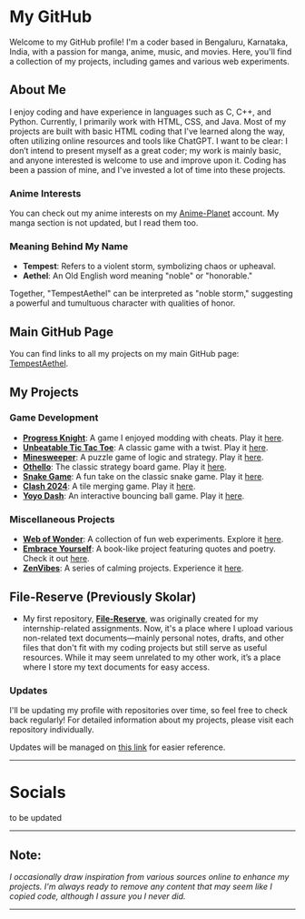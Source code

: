 # My GitHub

Welcome to my GitHub profile! I'm a coder based in Bengaluru, Karnataka, India, with a passion for manga, anime, music, and movies. Here, you'll find a collection of my projects, including games and various web experiments.

## About Me
I enjoy coding and have experience in languages such as C, C++, and Python. Currently, I primarily work with HTML, CSS, and Java. Most of my projects are built with basic HTML coding that I've learned along the way, often utilizing online resources and tools like ChatGPT. I want to be clear: I don’t intend to present myself as a great coder; my work is mainly basic, and anyone interested is welcome to use and improve upon it. Coding has been a passion of mine, and I've invested a lot of time into these projects.

### Anime Interests
You can check out my anime interests on my [Anime-Planet](https://www.anime-planet.com/users/TempestAethel) account. My manga section is not updated, but I read them too.

### Meaning Behind My Name
- **Tempest**: Refers to a violent storm, symbolizing chaos or upheaval.
- **Aethel**: An Old English word meaning "noble" or "honorable."

Together, "TempestAethel" can be interpreted as "noble storm," suggesting a powerful and tumultuous character with qualities of honor.

## Main GitHub Page
You can find links to all my projects on my main GitHub page: [TempestAethel](https://tempestaethel.github.io/TempestAethel/).

## My Projects

### Game Development
- **[Progress Knight](https://github.com/TempestAethel/Progress-knight)**: A game I enjoyed modding with cheats. Play it [here](https://tempestaethel.github.io/Progress-knight/).
- **[Unbeatable Tic Tac Toe](https://github.com/TempestAethel/TicTacToe)**: A classic game with a twist. Play it [here](https://tempestaethel.github.io/TicTacToe/).
- **[Minesweeper](https://github.com/TempestAethel/Minesweeper)**: A puzzle game of logic and strategy. Play it [here](https://tempestaethel.github.io/Minesweeper/).
- **[Othello](https://github.com/TempestAethel/Othello)**: The classic strategy board game. Play it [here](https://tempestaethel.github.io/Othello/).
- **[Snake Game](https://github.com/TempestAethel/Snakes)**: A fun take on the classic snake game. Play it [here](https://tempestaethel.github.io/Snakes/).
- **[Clash 2024](https://github.com/TempestAethel/Clash-2024)**: A tile merging game. Play it [here](https://tempestaethel.github.io/Clash-2024/).
- **[Yoyo Dash](https://github.com/TempestAethel/Yoyo-Dash)**: An interactive bouncing ball game. Play it [here](https://tempestaethel.github.io/Yoyo-Dash/).

### Miscellaneous Projects
- **[Web of Wonder](https://github.com/TempestAethel/Webs-of-Wonder)**: A collection of fun web experiments. Explore it [here](https://tempestaethel.github.io/Webs-of-Wonder/).
- **[Embrace Yourself](https://github.com/TempestAethel/Embrace-yourself)**: A book-like project featuring quotes and poetry. Check it out [here](https://tempestaethel.github.io/Embrace-yourself/).
- **[ZenVibes](https://github.com/TempestAethel/ZenVibes/tree/main)**: A series of calming projects. Experience it [here](https://tempestaethel.github.io/ZenVibes/).

## File-Reserve (Previously Skolar)
- My first repository, **[File-Reserve](https://github.com/TempestAethel/File-Reserve)**, was originally created for my internship-related assignments. Now, it's a place where I upload various non-related text documents—mainly personal notes, drafts, and other files that don't fit with my coding projects but still serve as useful resources. While it may seem unrelated to my other work, it’s a place where I store my text documents for easy access.

### Updates
I'll be updating my profile with repositories over time, so feel free to check back regularly! For detailed information about my projects, please visit each repository individually.

Updates will be managed on [this link](https://tempestaethel.github.io/TempestAethel/info.html) for easier reference.

---

# Socials 
to be updated 

---

## Note:
*I occasionally draw inspiration from various sources online to enhance my projects. I'm always ready to remove any content that may seem like I copied code, although I assure you I never did.*

---

